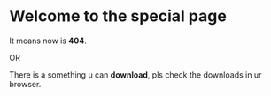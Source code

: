 # Welcome to the special page

It means now is **404**.

OR

There is a something u can **download**, pls check the downloads in ur browser.